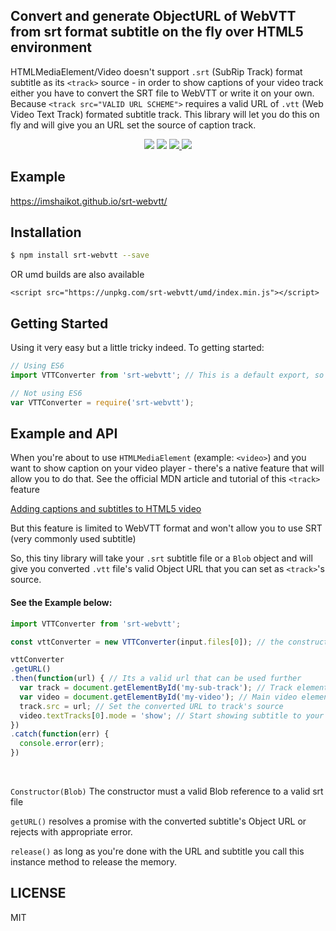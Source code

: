 
<h2 align="left"> Convert and generate ObjectURL of WebVTT from srt format subtitle on the fly over HTML5 environment</h2>

  HTMLMediaElement/Video doesn't support ```.srt``` (SubRip Track) format subtitle as its ```<track>``` source - in order to show captions of your video track either you have to convert the SRT file to WebVTT or write it on your own. Because ```<track src="VALID URL SCHEME">``` requires a valid URL of ```.vtt``` (Web Video Text Track) formated subtitle track.
  This library will let you do this on fly and will give you an URL set the source of caption track.

<p align="center">
  <a href="https://www.npmjs.org/package/srt-webvtt"><img src="https://img.shields.io/npm/v/srt-webvtt.svg?style=flat-square" /></a>
  <a href="https://travis-ci.org/imshaikot/srt-webvtt"><img src="https://api.travis-ci.org/imshaikot/srt-webvtt.svg" /></a>

  <a href="https://github.com/imshaikot/srt-webvtt/blob/master/LICENSE">
    <img src="https://img.shields.io/github/license/imshaikot/srt-webvtt.svg">
  </a>

  <a href="http://standardjs.com">
    <img src="https://img.shields.io/badge/code%20style-standard-brightgreen.svg" />
  </a>
</p>

## Example

<a href="https://imshaikot.github.io/srt-webvtt/">https://imshaikot.github.io/srt-webvtt/</a>

## Installation

```bash
$ npm install srt-webvtt --save
```
OR umd builds are also available
```
<script src="https://unpkg.com/srt-webvtt/umd/index.min.js"></script>
```

## Getting Started

Using it very easy but a little tricky indeed.
To getting started:

```js
// Using ES6
import VTTConverter from 'srt-webvtt'; // This is a default export, so you don't have to worry about the import name

// Not using ES6
var VTTConverter = require('srt-webvtt');
```

## Example and API

When you're about to use ```HTMLMediaElement``` (example: ```<video>```) and you want to show caption on your video player - there's a native feature that will allow you to do that.
See the official MDN article and tutorial of this ```<track>``` feature 

<a href="https://developer.mozilla.org/en-US/Apps/Fundamentals/Audio_and_video_delivery/Adding_captions_and_subtitles_to_HTML5_video"> Adding captions and subtitles to HTML5 video</a>


But this feature is limited to WebVTT format and won't allow you to use SRT (very commonly used subtitle)

So, this tiny library will take your ```.srt``` subtitle file or a ```Blob``` object and will give you converted ```.vtt``` file's valid Object URL that you can set as ```<track>```'s source.

<h4>See the Example below:</h4>

```js
import VTTConverter from 'srt-webvtt';

const vttConverter = new VTTConverter(input.files[0]); // the constructor accepts a parameer of SRT subtitle blob/file object

vttConverter
.getURL()
.then(function(url) { // Its a valid url that can be used further
  var track = document.getElementById('my-sub-track'); // Track element (which is child of a video element)
  var video = document.getElementById('my-video'); // Main video element
  track.src = url; // Set the converted URL to track's source
  video.textTracks[0].mode = 'show'; // Start showing subtitle to your track
})
.catch(function(err) {
  console.error(err);
})
```

<br />

```Constructor(Blob)``` The constructor must a valid Blob reference to a valid srt file

```getURL()``` resolves a promise with the converted subtitle's Object URL or rejects with appropriate error.

```release()``` as long as you're done with the URL and subtitle you call this instance method to release the memory. 


## LICENSE

MIT
